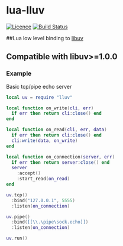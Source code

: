 lua-lluv
========
[![Licence](http://img.shields.io/badge/Licence-MIT-brightgreen.svg)](LICENCE.txt)
[![Build Status](https://travis-ci.org/moteus/lua-lluv.svg?branch=master)](https://travis-ci.org/moteus/lua-lluv)

##Lua low level binding to [libuv](https://github.com/joyent/libuv)

## Compatible with libuv>=1.0.0

### Example

Basic tcp/pipe echo server
```Lua
local uv = require "lluv"

local function on_write(cli, err)
  if err then return cli:close() end
end

local function on_read(cli, err, data)
  if err then return cli:close() end
  cli:write(data, on_write)
end

local function on_connection(server, err)
  if err then return server:close() end
  server
    :accept()
    :start_read(on_read)
end

uv.tcp()
  :bind("127.0.0.1", 5555)
  :listen(on_connection)

uv.pipe()
  :bind([[\\.\pipe\sock.echo]])
  :listen(on_connection)

uv.run()
```
